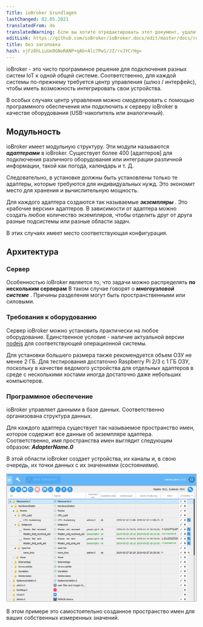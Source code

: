 ```yaml
---
Title: ioBroker Grundlagen
lastChanged: 02.05.2021
translatedFrom: de
translatedWarning: Если вы хотите отредактировать этот документ, удалите поле «translationFrom», в противном случае этот документ будет снова автоматически переведен
editLink: https://github.com/ioBroker/ioBroker.docs/edit/master/docs/ru/basics/README.md
title: без заголовка
hash: vjFz8hLiuUe0GNoRANP+qAb+Alc7Pw1/JZ/rvJYCrHg=
---
```

ioBroker - это чисто программное решение для подключения разных систем IoT к одной общей системе. Соответственно, для каждой системы по-прежнему требуется центр управления (шлюз / интерфейс), чтобы иметь возможность интегрировать свои устройства.

В особых случаях центр управления можно смоделировать с помощью программного обеспечения или подключить к серверу ioBroker в качестве оборудования (USB-накопитель или аналогичный).

## Модульность
ioBroker имеет модульную структуру. Эти модули называются ***адаптерами*** в ioBroker.
Существует более 400 [адаптеров] для подключения различного оборудования или интеграции различной информации, такой как погода, календарь и т. Д.

Следовательно, в установке должны быть установлены только те адаптеры, которые требуются для индивидуальных нужд. Это экономит место для хранения и вычислительную мощность.

Для каждого адаптера создаются так называемые ***экземпляры*** . Это «рабочие версии» адаптеров. В зависимости от адаптера можно создать любое количество экземпляров, чтобы отделить друг от друга разные подсистемы или разные области задач.

В этих случаях имеет место соответствующая конфигурация.

## Архитектура
### Сервер
Особенностью ioBroker является то, что задачи можно распределять **по нескольким серверам** В таком случае говорят о ***многоузловой системе*** . Причины разделения могут быть пространственными или силовыми.

### Требования к оборудованию
Сервер ioBroker можно установить практически на любое оборудование. Единственное условие - наличие актуальной версии [nodejs] для соответствующей операционной системы.

Для установки большего размера также рекомендуется объем ОЗУ не менее 2 ГБ. Для тестирования достаточно Raspberry Pi 2/3 с 1 ГБ ОЗУ, поскольку в качестве ведомого устройства для отдельных адаптеров в среде с несколькими хостами иногда достаточно даже небольших компьютеров.

### Программное обеспечение
ioBroker управляет данными в базе данных. Соответственно организована структура данных.

Для каждого адаптера существует так называемое пространство имен, которое содержит все данные об экземпляре адаптера. Соответственно, имя пространства имен выглядит следующим образом: ***AdapterName.0***

В этой области ioBroker создает устройства, их каналы и, в свою очередь, их точки данных с их значениями (состояниями).

![Структура объекта](../../de/basics/../admin/media/ADMIN_Objekte_status_tree.png)

В этом примере это самостоятельно созданное пространство имен для ваших собственных измеренных значений.

[Adapter]: http://download.iobroker.net/list.html

[nodejs]: https://nodejs.org